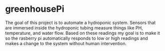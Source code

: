 # greenhousePi
The goal of this project is to automate a hydroponic system. Sensors that are immersed inside the hydroponic tubing measure things like PH, temperature, and water flow. Based on these readings my goal is to make it so the rasberry pi automatically responds to low or high readings and makes a change to the system without human intervention. 
